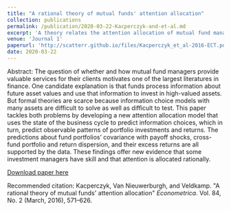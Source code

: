 ```yaml
---
title: "A rational theory of mutual funds' attention allocation"
collection: publications
permalink: /publication/2020-03-22-Kacperczyk-and-et-al.md
excerpt: 'A theory relates the attention allocation of mutual fund managers to business cycles.'
venue: 'Journal 1'
paperurl: 'http://scatterr.github.io/files/Kacperczyk_et_al-2016-ECT.pdf'
date: 2020-03-22
---
```

Abstract: The question of whether and how mutual fund managers provide valuable services
for their clients motivates one of the largest literatures in finance. One candidate explanation
is that funds process information about future asset values and use that information
to invest in high-valued assets. But formal theories are scarce because information
choice models with many assets are difficult to solve as well as difficult to test. This paper
tackles both problems by developing a new attention allocation model that uses the
state of the business cycle to predict information choices, which in turn, predict observable
patterns of portfolio investments and returns. The predictions about fund portfolios’
covariance with payoff shocks, cross-fund portfolio and return dispersion, and
their excess returns are all supported by the data. These findings offer new evidence
that some investment managers have skill and that attention is allocated rationally.

[Download paper here](http://scatterr.github.io/files/Kacperczyk_et_al-2016-ECT.pdf)

Recommended citation: Kacperczyk, Van Nieuwerburgh, and Veldkamp. "A rational theory of mutual funds' attention allocation" <i>Econometrica</i>. Vol. 84, No. 2 (March, 2016), 571–626.
